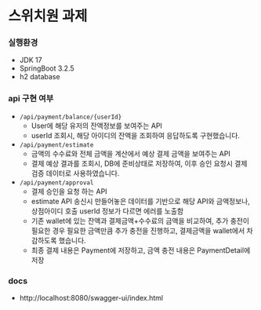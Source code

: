 # 스위치원 과제

### 실행환경
- JDK 17
- SpringBoot 3.2.5
- h2 database

### api 구현 여부
- ```/api/payment/balance/{userId}```
   - User에 해당 유저의 잔액정보를 보여주는 API
   - userId 조회시, 해당 아이디의 잔액을 조회하여 응답하도록 구현했습니다.
- ```/api/payment/estimate```
  - 금액의 수수료와 전체 금액을 계산에서 예상 결제 금액을 보여주는 API
  - 결제 예상 결과를 조회시, DB에 준비상태로 저장하여, 이후 승인 요청시 결제 검증 데이터로 사용하였습니다.
- ```/api/payment/approval```
  - 결제 승인을 요청 하는 API
  - estimate API 송신시 만들어놓은 데이터를 기반으로 해당 API와 금액정보나, 상점아이디 호출 userId 정보가 다르면 에러를 노출함
  - 기존 wallet에 있는 잔액과 결제금액+수수료의 금액을 비교하여, 추가 충전이 필요한 경우 필요한 금액만큼 추가 충전을 진행하고, 결제금액을 wallet에서 차감하도록 했습니다.
  - 최종 결제 내용은 Payment에 저장하고, 금액 충전 내용은 PaymentDetail에 저장

### docs
- http://localhost:8080/swagger-ui/index.html
